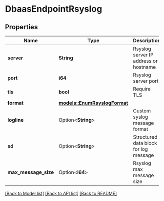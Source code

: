 # DbaasEndpointRsyslog

## Properties

Name | Type | Description | Notes
------------ | ------------- | ------------- | -------------
**server** | **String** | Rsyslog server IP address or hostname | 
**port** | **i64** | Rsyslog server port | 
**tls** | **bool** | Require TLS | 
**format** | [**models::EnumRsyslogFormat**](enum-rsyslog-format.md) |  | 
**logline** | Option<**String**> | Custom syslog message format | [optional]
**sd** | Option<**String**> | Structured data block for log message | [optional]
**max_message_size** | Option<**i64**> | Rsyslog max message size | [optional]

[[Back to Model list]](../README.md#documentation-for-models) [[Back to API list]](../README.md#documentation-for-api-endpoints) [[Back to README]](../README.md)


